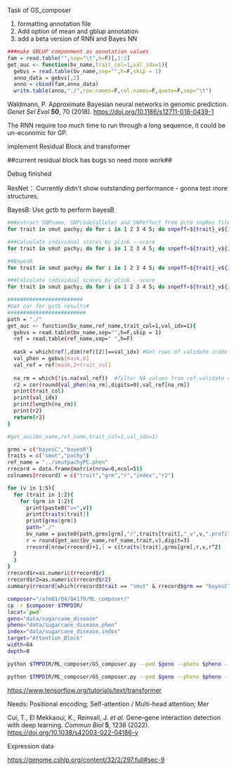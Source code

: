 Task of GS_composer

1. formatting annotation file 
2. Add option of mean and gblup annotation
3. add a beta version of RNN and Bayes NN



```R
###make GBLUP componment as annotation values
fam = read.table("",sep="\t",h=F)[,1:2]
get_auc <- function(bv_name,trait_col=1,val_idx=1){
  gebvs = read.table(bv_name,sep="",h=F,skip = 1)
  anno_data = gebvs[,2]
  anno = cbind(fam,anno_data)
  write.table(anno,"./",row.names=F,col.names=F,quote=F,sep="\t")
```



Waldmann, P. Approximate Bayesian neural networks in genomic prediction. *Genet Sel Evol* **50**, 70 (2018). https://doi.org/10.1186/s12711-018-0439-1



The RNN require too much time to run through a long sequence, it could be un-economic for GP.

implement Residual Block and transformer 



##current residual block has bugs so need more work##

Debug finished

ResNet： Currently didn't show outstanding performance - gonna test more structures.

BayesB: Use gctb to perform bayesB



```bash
###extract SNPname, SNPcode(allele) and SNPeffect from gctb snpRes files
for trait in smut pachy; do for i in 1 2 3 4 5; do snpeff=${trait}_v${i}.snpRes; echo $snpeff; cat bayesC/bayesC/$snpeff | awk '{print $1"\t"$5"\t"$8}' > bayesC/bayesC/${trait}_v${i}.snpeff; done; done

###Calculate individual scores by plink --score
for trait in smut pachy; do for i in 1 2 3 4 5; do snpeff=${trait}_v${i}.snpeff; echo $snpeff; plink --bfile ../data/sugarcane_disease --allow-no-sex --score bayesC/bayesC/${trait}_v${i}.snpeff header sum --out bayesC/bayesC/${trait}_v${i} > score_log.txt; done; done

##BayesR
for trait in smut pachy; do for i in 1 2 3 4 5; do snpeff=${trait}_v${i}.snpRes; echo $snpeff; cat bayesR/$snpeff | awk '{print $1"\t"$5"\t"$8}' > bayesR/${trait}_v${i}.snpeff; done; done

###Calculate individual scores by plink --score
for trait in smut pachy; do for i in 1 2 3 4 5; do snpeff=${trait}_v${i}.snpeff; echo $snpeff; plink --bfile ../data/sugarcane_disease --allow-no-sex --score bayesR/${trait}_v${i}.snpeff header sum --out bayesR/${trait}_v${i} > score_log.txt; done; done
```



```bash
########################
#Get cor for gctb results#
#########################
path = "./"
get_auc <- function(bv_name,ref_name,trait_col=1,val_idx=1){
  gebvs = read.table(bv_name,sep="",h=F,skip = 1)
  ref = read.table(ref_name,sep=" ",h=F)
  
  mask = which(ref[,dim(ref)[2]]==val_idx) #Get rows of validate index
  val_phen = gebvs[mask,6]
  val_ref = ref[mask,2+trait_col]
  
  na_rm = which(!is.na(val_ref))  #filter NA values from ref validate rows
  r2 = cor(round(val_phen[na_rm],digits=0),val_ref[na_rm])
  print(trait_col)
  print(val_idx)
  print(length(na_rm))
  print(r2)
  return(r2)
}

#get_auc(bv_name,ref_name,trait_col=1,val_idx=1)

grms = c("bayesC","bayesR")
traits = c("smut","pachy")
ref_name = "../smutpachyPC.phen"
rrecord = data.frame(matrix(nrow=0,ncol=5))
colnames(rrecord) = c("trait","grm","r","index","r2")

for (v in 1:5){
  for (trait in 1:2){
    for (grm in 1:2){
      print(paste0("v=",v))
      print(traits[trait])
      print(grms[grm])
      path="./"
      bv_name = paste0(path,grms[grm],"/",traits[trait],"_v",v,".profile")
      r = round(get_auc(bv_name,ref_name,trait,v),digit=3)
      rrecord[nrow(rrecord)+1,] = c(traits[trait],grms[grm],r,v,r^2)
  }
  }
}
rrecord$r=as.numeric(rrecord$r)
rrecord$r2=as.numeric(rrecord$r2)
summary(rrecord[which(rrecord$trait == "smut" & rrecord$grm == "bayesC"),])
```



```bash
composer="/afm01/Q4/Q4179/ML_composer/"
cp -r $composer $TMPDIR/
locat=`pwd`
geno="data/sugarcane_disease"
pheno="data/sugarcane_disease.phen"
index="data/sugarcane_disease.index"
target="Attention_Block"
width=64
depth=0

python $TMPDIR/ML_composer/GS_composer.py --ped $geno --pheno $pheno --mpheno 1 --index $index --trait smut --width $width --depth $depth --model "Attention CNN" -o ./Attention_CNN_elu --quiet 1 --plot

python $TMPDIR/ML_composer/GS_composer.py --ped $geno --pheno $pheno --mpheno 1 --index $index --trait smut --width $width --depth $depth --model "LNN" -o ./LocalNN --quiet 1 --plot --residual --epoch 15

```

https://www.tensorflow.org/tutorials/text/transformer

 Needs: Positional encoding; Self-attention / Multi-head attention; Mer

Cui, T., El Mekkaoui, K., Reinvall, J. *et al.* Gene–gene interaction detection with deep learning. *Commun Biol* **5**, 1238 (2022). https://doi.org/10.1038/s42003-022-04186-y

Expression data 

https://genome.cshlp.org/content/32/2/297.full#sec-9
